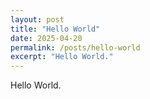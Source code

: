 ```yaml
---
layout: post
title: "Hello World"
date: 2025-04-20
permalink: /posts/hello-world
excerpt: "Hello World."
---
```


Hello World.